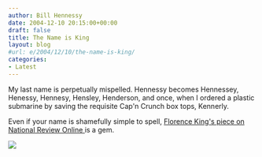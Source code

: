 ```yaml
---
author: Bill Hennessy
date: 2004-12-10 20:15:00+00:00
draft: false
title: The Name is King
layout: blog
#url: e/2004/12/10/the-name-is-king/
categories:
- Latest
---
```


My last name is perpetually mispelled. Hennessy becomes Hennessey, Henessy, Hennesy, Hensley, Henderson, and once, when I ordered a plastic submarine by saving the requisite Cap'n Crunch box tops, Kennerly.




Even if your name is shamefully simple to spell, [Florence King's piece on National Review Online ](https://www.nationalreview.com/king/king200412091454.asp)is a gem. 

![](https://blog.billhennessy.com/aggbug.aspx?PostID=846)

